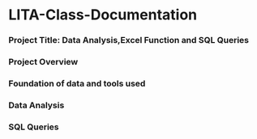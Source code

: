 # LITA-Class-Documentation
### Project Title: Data Analysis,Excel Function and SQL Queries
### Project Overview
### Foundation of data and tools used
### Data Analysis
### SQL Queries

